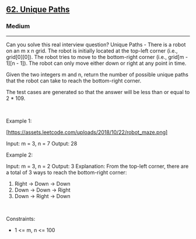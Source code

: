 <h2><a href="https://leetcode.com/problems/unique-paths/">62. Unique Paths</a></h2><h3>Medium</h3><hr>Can you solve this real interview question? Unique Paths - There is a robot on an m x n grid. The robot is initially located at the top-left corner (i.e., grid[0][0]). The robot tries to move to the bottom-right corner (i.e., grid[m - 1][n - 1]). The robot can only move either down or right at any point in time.

Given the two integers m and n, return the number of possible unique paths that the robot can take to reach the bottom-right corner.

The test cases are generated so that the answer will be less than or equal to 2 * 109.

 

Example 1:

[https://assets.leetcode.com/uploads/2018/10/22/robot_maze.png]


Input: m = 3, n = 7
Output: 28


Example 2:


Input: m = 3, n = 2
Output: 3
Explanation: From the top-left corner, there are a total of 3 ways to reach the bottom-right corner:
1. Right -> Down -> Down
2. Down -> Down -> Right
3. Down -> Right -> Down


 

Constraints:

 * 1 <= m, n <= 100